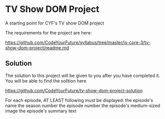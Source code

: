 # TV Show DOM Project

A starting point for CYF's TV show DOM project

The requirements for the project are here:

https://github.com/CodeYourFuture/syllabus/tree/master/js-core-3/tv-show-dom-project/readme.md

## Solution

The solution to this project will be given to you after you have completed it. You will be able to find the solition here

https://github.com/CodeYourFuture/tv-show-dom-project-solution


For each episode, AT LEAST following must be displayed:
the episode's name
the season number
the episode number
the episode's medium-sized image
the episode's summary text